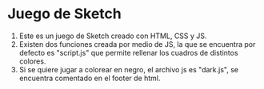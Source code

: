 # Juego de Sketch

1. Este es un juego de Sketch creado con HTML, CSS y JS.
2. Existen dos funciones creada por medio de JS, la que se encuentra por defecto es "script.js" que permite rellenar los cuadros de distintos colores.
3. Si se quiere jugar a colorear en negro, el archivo js es "dark.js", se encuentra comentado en el footer de html.
